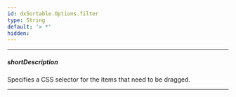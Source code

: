 ```yaml
---
id: dxSortable.Options.filter
type: String
default: '> *'
hidden: 
---
```

---
##### shortDescription
Specifies a CSS selector for the items that need to be dragged.

---
<!-- Description goes here -->
